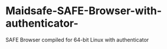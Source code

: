 # Maidsafe-SAFE-Browser-with-authenticator-
SAFE Browser compiled for 64-bit Linux with authenticator

